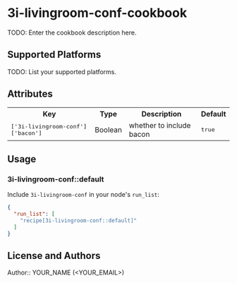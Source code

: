 # 3i-livingroom-conf-cookbook

TODO: Enter the cookbook description here.

## Supported Platforms

TODO: List your supported platforms.

## Attributes

<table>
  <tr>
    <th>Key</th>
    <th>Type</th>
    <th>Description</th>
    <th>Default</th>
  </tr>
  <tr>
    <td><tt>['3i-livingroom-conf']['bacon']</tt></td>
    <td>Boolean</td>
    <td>whether to include bacon</td>
    <td><tt>true</tt></td>
  </tr>
</table>

## Usage

### 3i-livingroom-conf::default

Include `3i-livingroom-conf` in your node's `run_list`:

```json
{
  "run_list": [
    "recipe[3i-livingroom-conf::default]"
  ]
}
```

## License and Authors

Author:: YOUR_NAME (<YOUR_EMAIL>)
